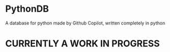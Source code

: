 # PythonDB
A database for python made by Github Copilot, written completely in python

# CURRENTLY A WORK IN PROGRESS
